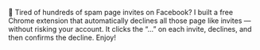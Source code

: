 🚫 Tired of hundreds of spam page invites on Facebook?
I built a free Chrome extension that automatically declines all those page like invites — without risking your account.
It clicks the “...” on each invite, declines, and then confirms the decline.
Enjoy!
